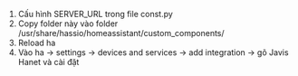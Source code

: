 1. Cấu hình SERVER_URL trong file const.py
2. Copy folder này vào folder /usr/share/hassio/homeassistant/custom_components/
3. Reload ha
4. Vào ha -> settings -> devices and services -> add integration -> gõ Javis Hanet và cài đặt